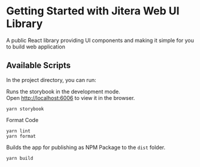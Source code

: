 # Getting Started with Jitera Web UI Library

A public React library providing UI components and making it simple for you to build web application

## Available Scripts

In the project directory, you can run:

Runs the storybook in the development mode.\
Open [http://localhost:6006](http://localhost:6006) to view it in the browser.
```
yarn storybook
```

Format Code
```
yarn lint
yarn format
```

Builds the app for publishing as NPM Package to the `dist` folder.
```
yarn build
```
